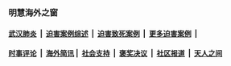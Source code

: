 
### 明慧海外之窗

####  [武汉肺炎](indexes/365.md?t=06191200) &nbsp;|&nbsp;  [迫害案例综述](indexes/328.md?t=06191200) &nbsp;|&nbsp; [迫害致死案例](indexes/277.md?t=06191200)  &nbsp;|&nbsp; [更多迫害案例](indexes/81.md?t=06191200)  &nbsp;|&nbsp; 
####  [时事评论](indexes/19.md?t=06191200) &nbsp;|&nbsp; [海外简讯](indexes/245.md?t=06191200)&nbsp;|&nbsp;  [社会支持](indexes/140.md?t=06191200) &nbsp;|&nbsp; [褒奖决议](indexes/282.md?t=06191200) &nbsp;|&nbsp; [社区报道](indexes/91.md?t=06191200)  &nbsp;|&nbsp; [天人之间](indexes/78.md?t=06191200) 

